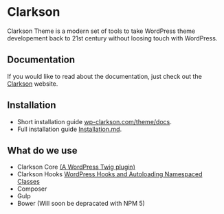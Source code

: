 # Clarkson

Clarkson Theme is a modern set of tools to take WordPress theme developement back to 21st century without loosing touch with WordPress.

## Documentation
If you would like to read about the documentation, just check out the [Clarkson](wp-clarkson.com/theme/docs) website. 

## Installation
- Short installation guide [wp-clarkson.com/theme/docs](http://wp-clarkson.com/theme/docs).
- Full installation guide [Installation.md](INSTALLATION.md).


## What do we use

- Clarkson Core [(A WordPress Twig plugin)](http://wp-clarkson.com/core)
- Clarkson Hooks [WordPress Hooks and Autoloading Namespaced Classes](https://github.com/level-level/clarkson-hooks)
- Composer
- Gulp
- Bower (Will soon be depracated with NPM 5)